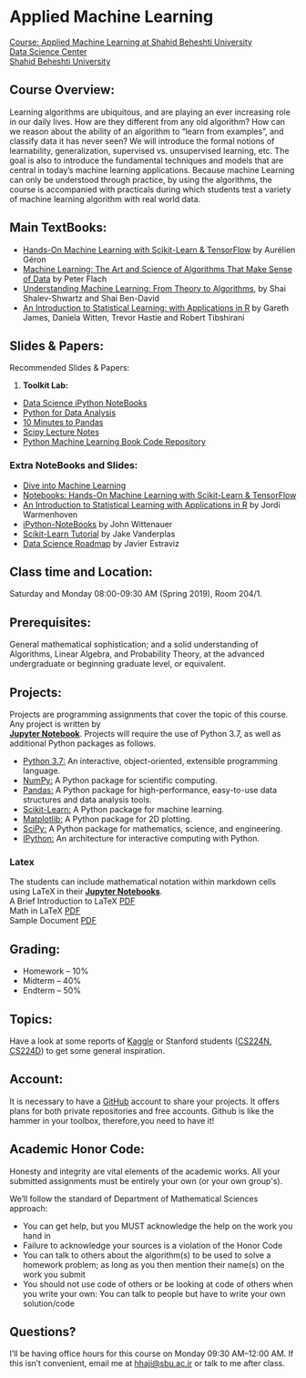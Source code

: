 # Applied Machine Learning 
[Course: Applied Machine Learning at Shahid Beheshti University](http://facultymembers.sbu.ac.ir/hhaji/machine-learning-2017/) <br>
[Data Science Center](http://ds.sbu.ac.ir)<br> 
[Shahid Beheshti University](http://www.sbu.ac.ir/)

## Course Overview:
Learning algorithms are ubiquitous, and are playing an ever increasing role in our daily lives. How are they different from any old algorithm? How can we reason about the ability of an algorithm to “learn from examples”, and classify data it has never seen? We will introduce the formal notions of learnability, generalization, supervised vs. unsupervised learning, etc. The goal is also to introduce the fundamental techniques and models that are central in today’s machine learning  applications. Because machine Learning can only be understood through practice, by using the algorithms, the course is accompanied with practicals during which students test a variety of machine learning algorithm with real world data.


## Main TextBooks:
* [Hands-On Machine Learning with Scikit-Learn & TensorFlow](http://shop.oreilly.com/product/0636920052289.do) by  Aurélien Géron <br>
* [Machine Learning: The Art and Science of Algorithms That Make Sense of Data](https://www.cs.bris.ac.uk/~flach/mlbook/) by Peter Flach <br>
* [Understanding Machine Learning: From Theory to Algorithms](http://www.cs.huji.ac.il/~shais/UnderstandingMachineLearning), by Shai Shalev-Shwartz and Shai Ben-David <br>
* [An Introduction to Statistical Learning: with Applications in R](http://www-bcf.usc.edu/~gareth/ISL/) by Gareth James, Daniela Witten, Trevor Hastie and Robert Tibshirani <br>

## Slides & Papers:

Recommended Slides & Papers:
1. **Toolkit Lab:** 
* [Data Science iPython NoteBooks](https://github.com/donnemartin/data-science-ipython-notebooks#pandas)
* [Python for Data Analysis](https://github.com/ResearchComputing/Meetup-Fall-2013) 
* [10 Minutes to Pandas](http://pandas.pydata.org/pandas-docs/stable/10min.html)
* [Scipy Lecture Notes](http://www.scipy-lectures.org/index.html)
* [Python Machine Learning Book Code Repository](https://github.com/rasbt/python-machine-learning-book)

### Extra NoteBooks and Slides:
* [Dive into Machine Learning](https://github.com/hangtwenty/dive-into-machine-learning)
* [Notebooks: Hands-On Machine Learning with Scikit-Learn & TensorFlow](https://github.com/ageron/handson-ml)
* [An Introduction to Statistical Learning with Applications in R](https://github.com/JWarmenhoven/ISLR-python) by Jordi Warmenhoven
* [iPython-NoteBooks](https://github.com/jdwittenauer/ipython-notebooks) by John Wittenauer
* [Scikit-Learn Tutorial](https://github.com/jakevdp/sklearn_tutorial) by Jake Vanderplas
* [Data Science Roadmap](https://github.com/estraviz/data-science-roadmap#4-machine-learning-back-to-top-) by Javier Estraviz


## Class time and Location: 
Saturday and Monday 08:00-09:30 AM (Spring 2019), Room 204/1. 

## Prerequisites:
General mathematical sophistication; and a solid understanding of Algorithms, Linear Algebra, and Probability Theory, at the advanced undergraduate or beginning graduate level, or equivalent.

## Projects:
Projects are programming assignments that cover the topic of this course. Any project is written by  
**[Jupyter Notebook](http://jupyter.org)**. Projects will require the use of Python 3.7, as well as additional Python packages as follows. <br>
* [Python 3.7:](https://www.python.org/downloads/) An interactive, object-oriented, extensible programming language.
* [NumPy:](http://www.numpy.org) A Python package for scientific computing.
* [Pandas:](https://pandas.pydata.org) A Python package for high-performance, easy-to-use data structures and data analysis tools.
* [Scikit-Learn:](https://scikit-learn.org/stable/) A Python package for machine learning.
* [Matplotlib:](https://matplotlib.org) A Python package for 2D plotting.
* [SciPy:](https://www.scipy.org) A Python package for mathematics, science, and engineering.
* [IPython:](https://ipython.org) An architecture for interactive computing with Python.

### Latex
The students can include mathematical notation within markdown cells using LaTeX in their **[Jupyter Notebooks](http://jupyter.org)**.<br>
A Brief Introduction to LaTeX [PDF](https://www.seas.upenn.edu/~cis519/spring2018/assets/resources/latex/latex.pdf)  <br>
Math in LaTeX [PDF](https://www.seas.upenn.edu/~cis519/spring2018/assets/resources/latex/math.pdf) <br>
Sample Document [PDF](https://www.seas.upenn.edu/~cis519/spring2018/assets/resources/latex/sample.pdf) <br>

## Grading:
* Homework – 10%
* Midterm – 40%
* Endterm – 50%

## Topics:
Have a look at some reports of [Kaggle](https://www.kaggle.com/) or Stanford students ([CS224N](http://nlp.stanford.edu/courses/cs224n/2015/), [CS224D](http://cs224d.stanford.edu/reports_2016.html)) to get some general inspiration.

## Account:
It is necessary to have a [GitHub](https://github.com/) account to share your projects. It offers plans for both private repositories and free accounts. Github is like the hammer in your toolbox, therefore, you need to have it!

## Academic Honor Code:
Honesty and integrity are vital elements of the academic works. All your submitted assignments must be entirely your own (or your own group's).

We’ll follow the standard of Department of Mathematical Sciences approach: 
* You can get help, but you MUST acknowledge the help on the work you hand in
* Failure to acknowledge your sources is a violation of the Honor Code
*  You can talk to others about the algorithm(s) to be used to solve a homework problem; as long as you then mention their name(s) on the work you submit
* You should not use code of others or be looking at code of others when you write your own: You can talk to people but have to write your own solution/code

## Questions?
I’ll be having office hours for this course on Monday 09:30 AM–12:00 AM. If this isn’t convenient, email me at hhaji@sbu.ac.ir or talk to me after class.
